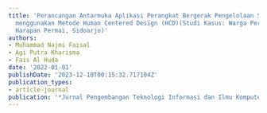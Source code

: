 ```yaml
---
title: 'Perancangan Antarmuka Aplikasi Perangkat Bergerak Pengelolaan Sampah MyGarbage
  menggunakan Metode Human Centered Design (HCD)(Studi Kasus: Warga Perumahan Juanda
  Harapan Permai, Sidoarjo)'
authors:
- Muhammad Najmi Faisal
- Agi Putra Kharisma
- Fais Al Huda
date: '2022-01-01'
publishDate: '2023-12-10T00:15:32.717104Z'
publication_types:
- article-journal
publication: '*Jurnal Pengembangan Teknologi Informasi dan Ilmu Komputer*'
---
```

